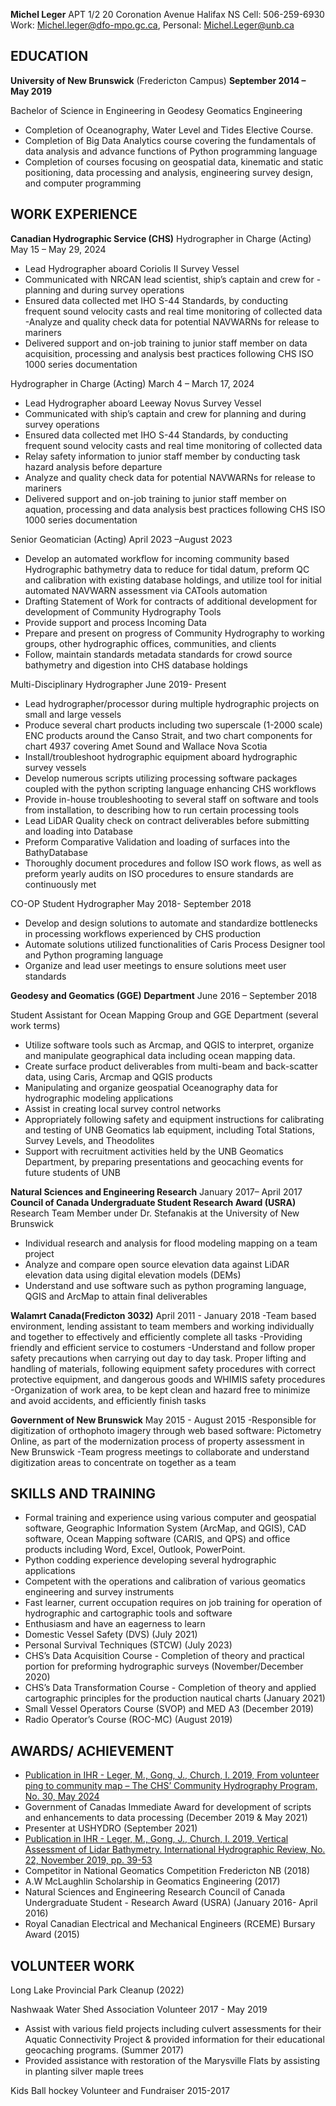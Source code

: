 **Michel Leger**
APT 1/2 20 Coronation Avenue Halifax NS
Cell: 506-259-6930
Work: Michel.leger@dfo-mpo.gc.ca, Personal: Michel.Leger@unb.ca

**EDUCATION**
----------
**University of New Brunswick** (Fredericton Campus) 
**September 2014 – May 2019**

Bachelor of Science in Engineering in Geodesy Geomatics Engineering 
- Completion of Oceanography, Water Level and Tides Elective Course.
- Completion of Big Data Analytics course covering the fundamentals of data analysis and advance functions of Python programming language
- Completion of courses focusing on geospatial data, kinematic and static positioning, data processing and analysis, engineering survey design, and computer programming

**WORK EXPERIENCE**
----------
**Canadian Hydrographic Service (CHS)**
 Hydrographer in Charge (Acting)  May 15 – May 29, 2024
 - Lead Hydrographer aboard Coriolis II Survey Vessel
 - Communicated with NRCAN lead scientist, ship’s captain and crew for - planning and during survey operations
 - Ensured data collected met IHO S-44 Standards, by conducting frequent sound velocity casts and real time monitoring of collected data
 -Analyze and quality check data for potential NAVWARNs for release to mariners
 - Delivered support and on-job training to junior staff member on data acquisition, processing and analysis best practices following CHS ISO 1000 series documentation

 Hydrographer in Charge (Acting)  March 4 – March 17, 2024
 - Lead Hydrographer aboard Leeway Novus Survey Vessel
 - Communicated with ship’s captain and crew for planning and during survey operations
 - Ensured data collected met IHO S-44 Standards, by conducting frequent sound velocity casts and real time monitoring of collected data
 - Relay safety information to junior staff member by conducting task hazard analysis before departure
 - Analyze and quality check data for potential NAVWARNs for release to mariners
 - Delivered support and on-job training to junior staff member on aquation, processing and data analysis best practices following CHS ISO 1000 series documentation

 Senior Geomatician (Acting)  April 2023 –August 2023
 - Develop an automated workflow for incoming community based Hydrographic bathymetry data to reduce for tidal datum, preform QC and calibration with existing database holdings, and utilize tool for initial automated NAVWARN assessment via CATools automation
 - Drafting Statement of Work for contracts of additional development for development of  Community Hydrography Tools
 - Provide support and process Incoming Data
 - Prepare and present on progress of Community Hydrography to working groups, other hydrographic offices, communities, and clients
 - Follow, maintain standards metadata standards for crowd source bathymetry and digestion into CHS database holdings

 Multi-Disciplinary Hydrographer June 2019- Present
 - Lead hydrographer/processor during multiple hydrographic projects on small and large vessels
 - Produce several chart products including two superscale (1-2000 scale) ENC products around the Canso Strait, and two chart components for chart 4937 covering Amet Sound and Wallace Nova Scotia
  - Install/troubleshoot hydrographic equipment aboard hydrographic survey vessels
 - Develop numerous scripts utilizing processing software packages coupled with the python scripting language enhancing CHS workflows
  - Provide in-house troubleshooting to several staff on software and tools from installation, to describing how to run certain processing tools
 - Lead LiDAR Quality check on contract deliverables before submitting and loading into Database
 - Preform Comparative Validation and loading of surfaces into the BathyDatabase
 - Thoroughly document procedures and follow ISO work flows, as well as preform yearly audits on ISO procedures to ensure standards are continuously met

 CO-OP Student Hydrographer  May 2018- September 2018
 - Develop and design solutions to automate and standardize bottlenecks in processing workflows experienced by CHS production
 - Automate solutions utilized functionalities of Caris Process Designer tool and Python programing language
 - Organize and lead user meetings to ensure solutions meet user standards


**Geodesy and Geomatics (GGE) Department** June 2016 – September 2018

Student Assistant for Ocean Mapping Group and GGE Department (several work terms)
- Utilize software tools such as Arcmap, and QGIS to interpret, organize and manipulate geographical data including ocean mapping data.
- Create surface product deliverables from multi-beam and back-scatter data, using Caris, Arcmap and QGIS products
- Manipulating and organize geospatial Oceanography data for hydrographic modeling applications
- Assist in creating local survey control networks
- Appropriately following safety and equipment instructions for calibrating and testing of UNB Geomatics lab equipment, including Total Stations, Survey Levels, and Theodolites
- Support with recruitment activities held by the UNB Geomatics Department, by preparing presentations and geocaching events for future students of UNB


**Natural Sciences and Engineering Research** January 2017– April 2017
 **Council of Canada Undergraduate Student Research Award (USRA)**
 Research Team Member under Dr. Stefanakis at the University of New Brunswick
 - Individual research and analysis for flood modeling mapping on a team project
 - Analyze and compare open source elevation data against LiDAR elevation data using digital elevation models (DEMs)
 - Understand and use software such as python programing language, QGIS and ArcMap to attain final deliverables

**Walamrt Canada(Fredicton 3032)** April 2011 - January 2018
-Team based environment, lending assistant to team members and working individually and together to effectively and efficiently complete all tasks 
-Providing friendly and efficient service to costumers
-Understand and follow proper safety precautions when carrying out day to day task. Proper lifting and handling of materials, following equipment safety procedures with correct protective equipment, and dangerous goods and WHIMIS safety procedures
-Organization of work area, to be kept clean and hazard free to minimize and avoid accidents, and efficiently finish tasks

**Government of New Brunswick** May 2015 - August 2015
-Responsible for digitization of orthophoto imagery through web based software: Pictometry Online, as part of the modernization process of property assessment in New Brunswick
-Team progress meetings to collaborate and understand digitization areas to concentrate on together as a team

**SKILLS AND TRAINING**
----------
- Formal training and experience using various computer and geospatial software, Geographic Information System (ArcMap, and QGIS), CAD software, Ocean Mapping software (CARIS, and QPS) and office products including Word, Excel, Outlook, PowerPoint.
- Python codding experience developing several hydrographic applications
- Competent with the operations and calibration of various geomatics engineering and survey instruments
- Fast learner, current occupation requires on job training for operation of hydrographic and cartographic tools and software
- Enthusiasm and have an eagerness to learn
- Domestic Vessel Safety (DVS) (July 2021)
- Personal Survival Techniques (STCW) (July 2023)
- CHS’s Data Acquisition Course - Completion of theory and practical portion for preforming hydrographic surveys (November/December 2020)
- CHS’s Data Transformation Course - Completion of theory and applied cartographic principles for the production nautical charts (January 2021)
- Small Vessel Operators Course (SVOP) and MED A3 (December 2019)
- Radio Operator’s Course (ROC-MC) (August 2019)

**AWARDS/ ACHIEVEMENT**
----------
-  [Publication in IHR - Leger, M., Gong, J., Church, I. 2019, From volunteer ping to community map – The CHS’ Community Hydrography Program, No. 30, May 2024](https://ihr.iho.int/articles/from-volunteer-ping-to-community-map-the-chs-community-hydrography-program/)
- Government of Canadas Immediate Award for development of scripts and enhancements to data processing (December 2019 & May 2021)
- Presenter at USHYDRO (September 2021)
- [Publication in IHR - Leger, M., Gong, J., Church, I. 2019, Vertical Assessment of Lidar Bathymetry. International Hydrographic Review, No. 22, November 2019, pp. 39-53](https://journals.lib.unb.ca/index.php/ihr/article/view/31481/1882526698)
- Competitor in National Geomatics Competition Fredericton NB (2018)
- A.W McLaughlin Scholarship in Geomatics Engineering (2017)
- Natural Sciences and Engineering Research Council of Canada Undergraduate Student - Research Award (USRA) (January 2016- April 2016)
- Royal Canadian Electrical and Mechanical Engineers (RCEME) Bursary Award (2015)

**VOLUNTEER WORK**
----------
Long Lake Provincial Park Cleanup (2022)

Nashwaak Water Shed Association Volunteer 2017 - May 2019
- Assist with various field projects including culvert assessments for their Aquatic Connectivity Project & provided information for their educational geocaching programs. (Summer 2017)
- Provided assistance with restoration of the Marysville Flats by assisting in planting silver maple trees

Kids Ball hockey Volunteer and Fundraiser 2015-2017
